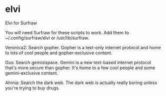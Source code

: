 # elvi
Elvi for Surfraw

You will need Surfraw for these scripts to work. Add them to ~/.config/surfraw/elvi or /usr/lib/surfraw.

Veronica2: Search gopher. Gopher is a text-only internet protocol and home to lots of cool people and gopher-exclusive content.

Gus: Search geminispace. Gemini is a new text-based internet protocol that's more secure than gopher. It's home to a few cool people and some gemini-exclusive content.

Ahmia: Search the dark web. The dark web is actually really boring unless you're trying to buy drugs.
